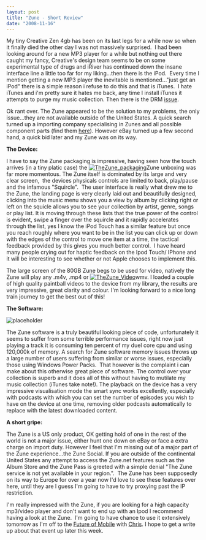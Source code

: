```yaml
---
layout: post
title: "Zune - Short Review"
date: "2008-11-16"
---
```


My tiny Creative Zen 4gb has been on its last legs for a while now so when it finally died the other day I was not massively surprised.  I had been looking around for a new MP3 player for a while but nothing out there caught my fancy, Creative's design team seems to be on some experimental type of drugs and iRiver has continued down the insane interface line a little too far for my liking...then there is the iPod.  Every time I mention getting a new MP3 player the inevitable is mentioned..."just get an iPod" there is a simple reason i refuse to do this and that is iTunes.  I hate iTunes and i'm pretty sure it hates me back, any time I install iTunes it attempts to purge my music collection. Then there is the DRM [issue](http://xkcd.com/488/ "XKCD explains DRM").

Ok rant over. The Zune appeared to be the solution to my problems, the only issue...they are not available outside of the United States. A quick search turned up a importing company specialising in Zunes and all possible component parts (find them [here](http://www.zunethings.co.uk/ "ZuneThings.co.uk")). However eBay turned up a few second hand, a quick bid later and my Zune was on its way.
<!--more-->
**The Device:**

I have to say the Zune packaging is impressive, having seen how the touch arrives (in a tiny platic case) the [![](/assets/img/p1000968-300x225.jpg "TheZune_packaging")](http://andymarch.co.uk/wp-content/uploads/2008/11/p1000968.jpg)Zune unboxing was far more momentous. The Zune itself is dominated by its large and very clear screen,  the devices physicals controls are limited to back, play/pause and the infamous "Squircle".  The user interface is really what drew me to the Zune, the landing page is very clearly laid out and beautifully designed, clicking into the music menu shows you a view by album by clicking right or left on the squicle allows you to see your collection by artist, genre, songs or play list. It is moving through these lists that the true power of the control is evident, swipe a finger over the squircle and it rapidly accelerates through the list, yes I know the iPod Touch has a similar feature but once you reach roughly where you want to be in the list you can click up or down with the edges of the control to move one item at a time, the tactical feedback provided by this gives you much better control.  I have heard many people crying out for haptic feedback on the Ipod Touch/ IPhone and it will be interesting to see whether or not Apple chooses to implement this.

The large screen of the 80GB Zune begs to be used for video, natively the Zune will play any .m4v, .mp4 or [![](/assets/img/p1000977-300x225.jpg "TheZune_Video")](http://andymarch.co.uk/wp-content/uploads/2008/11/p1000977.jpg)wmv. I loaded a couple of high quality paintball videos to the device from my library, the results are very impressive, great clarity and colour. I'm looking forward to a nice long train journey to get the best out of this!

**The Software:**

![placeholder](/assets/img/app4.jpg)

The Zune software is a truly beautiful looking piece of code, unfortunately it
seems to suffer from some terrible performance issues, right now just playing a
track it is consuming ten percent of my duel core cpu and using 120,000k of
memory. A search for Zune software memory issues throws up a large number of
users suffering from similar or worse issues, especially those using Windows
Power Packs.  That however is the complaint i can make about this otherwise
great piece of software. The control over your collection is superb and it does
all of this without having to mutilate my music collection (iTunes take note!).
The playback on the device has a  very impressive visualisation mode the smart sync works excellently, especially with podcasts
with which you can set the number of episodes you wish to have on the device at
one time, removing older podcasts automatically to replace with the latest
downloaded content.

**A short gripe:**

The Zune is a US only product, OK getting hold of one in the rest of the world is not a major issue, either hunt one down on eBay or face a extra charge on import duty. However I feel that I'm missing out of a major part of the Zune experience...the Zune Social. If you are outside of the continental United States any attempt to access the Zune.net features such as the Album Store and the Zune Pass is greeted with a simple denial "The Zune service is not yet available in your region.".  The Zune has been supposedly on its way to Europe for over a year now I'd love to see these features over here, until they are I guess I'm going to have to try proxying past the IP restriction.

I'm really impressed with the Zune, if you are looking for a high capacity mp3/video player and don't want to end up with an Ipod I recommend having a look at the Zune.  I'm going to have chance to use it extensively tomorrow as I'm off to the [Future of Mobile](http://future-of-mobile.com/2008/london/ "Future of Mobile") with [Chris](http://blog.chrisnolan.me.uk/). I hope to get a write up about that event up later this week.
